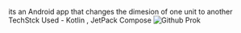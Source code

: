 its an Android app that changes the dimesion of one unit to another
TechStck Used - Kotlin , JetPack Compose
![Github Prok](https://github.com/SOUMEN-PAL/Unit-Converter/assets/112452467/662a9a5c-728b-4d1d-9d61-1b09f65bcecd)
